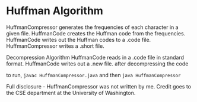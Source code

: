 # Huffman Algorithm

HuffmanCompressor generates the frequencies of each character in a given file.
HuffmanCode creates the Huffman code from the frequencies.
HuffmanCode writes out the Huffman codes to a .code file.
HuffmanCompressor writes a .short file.

Decompression Algorithm
HuffmanCode reads in a .code file in standard format.
HuffmanCode writes out a .new file. after decompressing the code

to run, ```javac HuffmanCompressor.java``` and then ```java HuffmanCompressor```

Full disclosure - HuffmanCompressor was not written by me. Credit goes to the CSE department at the University of Washington.
